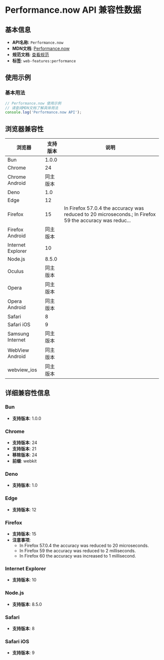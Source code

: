 # Performance.now API 兼容性数据

## 基本信息

- **API名称**: `Performance.now`
- **MDN文档**: [Performance.now](https://developer.mozilla.org/docs/Web/API/Performance/now)
- **规范文档**: [查看规范](https://w3c.github.io/hr-time/#dom-performance-now)
- **标签**: `web-features:performance`

## 使用示例

### 基本用法

```javascript
// Performance.now 使用示例
// 请查阅MDN文档了解具体用法
console.log('Performance.now API');
```

## 浏览器兼容性

| 浏览器 | 支持版本 | 说明 |
|--------|----------|------|
| Bun | 1.0.0 |  |
| Chrome | 24 |  |
| Chrome Android | 同主版本 |  |
| Deno | 1.0 |  |
| Edge | 12 |  |
| Firefox | 15 | In Firefox 57.0.4 the accuracy was reduced to 20 microseconds.; In Firefox 59 the accuracy was reduc... |
| Firefox Android | 同主版本 |  |
| Internet Explorer | 10 |  |
| Node.js | 8.5.0 |  |
| Oculus | 同主版本 |  |
| Opera | 同主版本 |  |
| Opera Android | 同主版本 |  |
| Safari | 8 |  |
| Safari iOS | 9 |  |
| Samsung Internet | 同主版本 |  |
| WebView Android | 同主版本 |  |
| webview_ios | 同主版本 |  |

## 详细兼容性信息

### Bun

- **支持版本**: 1.0.0

### Chrome

- **支持版本**: 24
- **支持版本**: 21
- **移除版本**: 24
- **前缀**: webkit

### Deno

- **支持版本**: 1.0

### Edge

- **支持版本**: 12

### Firefox

- **支持版本**: 15
- **注意事项**:
  - In Firefox 57.0.4 the accuracy was reduced to 20 microseconds.
  - In Firefox 59 the accuracy was reduced to 2 milliseconds.
  - In Firefox 60 the accuracy was increased to 1 millisecond.

### Internet Explorer

- **支持版本**: 10

### Node.js

- **支持版本**: 8.5.0

### Safari

- **支持版本**: 8

### Safari iOS

- **支持版本**: 9

